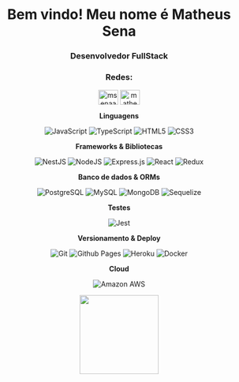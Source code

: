 <h1 align="center">Bem vindo! Meu nome é Matheus Sena</h1>
<h3 align="center">Desenvolvedor FullStack</h3>

<h3 align="center">Redes:</h3>
<p align="center">
<a href="https://linkedin.com/in/msenaa" target="blank"><img align="center" src="https://raw.githubusercontent.com/rahuldkjain/github-profile-readme-generator/master/src/images/icons/Social/linked-in-alt.svg" alt="msenaa" height="30" width="40" /></a>
<a href="https://instagram.com/matheusmsenaa" target="blank"><img align="center" src="https://raw.githubusercontent.com/rahuldkjain/github-profile-readme-generator/master/src/images/icons/Social/instagram.svg" alt="matheusmsenaa" height="30" width="40" /></a>
</p>

<div align="center">
  
 <b>Linguagens</b>
  
  
 ![JavaScript](https://img.shields.io/badge/javascript-%23323330.svg?style=for-the-badge&logo=javascript&logoColor=%23F7DF1E) ![TypeScript](https://img.shields.io/badge/typescript-%23007ACC.svg?style=for-the-badge&logo=typescript&logoColor=white) ![HTML5](https://img.shields.io/badge/html5-%23E34F26.svg?style=for-the-badge&logo=html5&logoColor=white) ![CSS3](https://img.shields.io/badge/css3-%231572B6.svg?style=for-the-badge&logo=css3&logoColor=white) 

<b>Frameworks & Bibliotecas</b>

![NestJS](https://img.shields.io/static/v1?style=for-the-badge&message=NestJS&color=E0234E&logo=NestJS&logoColor=FFFFFF&label=) ![NodeJS](https://img.shields.io/badge/node.js-6DA55F?style=for-the-badge&logo=node.js&logoColor=white) ![Express.js](https://img.shields.io/badge/express.js-%23404d59.svg?style=for-the-badge&logo=express&logoColor=%2361DAFB) ![React](https://img.shields.io/badge/react-%2320232a.svg?style=for-the-badge&logo=react&logoColor=%2361DAFB) ![Redux](https://img.shields.io/badge/redux-%23593d88.svg?style=for-the-badge&logo=redux&logoColor=white)

<b>Banco de dados & ORMs</b>

![PostgreSQL](https://img.shields.io/static/v1?style=for-the-badge&message=PostgreSQL&color=4169E1&logo=PostgreSQL&logoColor=FFFFFF&label=) ![MySQL](https://img.shields.io/badge/mysql-%2300f.svg?style=for-the-badge&logo=mysql&logoColor=white) ![MongoDB](https://img.shields.io/badge/MongoDB-%234ea94b.svg?style=for-the-badge&logo=mongodb&logoColor=white) ![Sequelize](https://img.shields.io/badge/Sequelize-52B0E7?style=for-the-badge&logo=Sequelize&logoColor=white) 

<b>Testes</b>

![Jest](https://img.shields.io/badge/-jest-%23C21325?style=for-the-badge&logo=jest&logoColor=white)
  
<b>Versionamento & Deploy</b>

![Git](https://img.shields.io/badge/git-%23F05033.svg?style=for-the-badge&logo=git&logoColor=white) ![Github Pages](https://img.shields.io/badge/github%20pages-121013?style=for-the-badge&logo=github&logoColor=white) ![Heroku](https://img.shields.io/badge/heroku-%23430098.svg?style=for-the-badge&logo=heroku&logoColor=white) ![Docker](https://img.shields.io/badge/docker-%230db7ed.svg?style=for-the-badge&logo=docker&logoColor=white) 
  
<b>Cloud</b>
  
![Amazon AWS](https://img.shields.io/static/v1?style=for-the-badge&message=Amazon+AWS&color=232F3E&logo=Amazon+AWS&logoColor=FFFFFF&label=)

</div>  
  
<div>
  <div align="center">
    <a href="https://github.com/MSennaa">
    <img height="160em" src="https://github-readme-stats.vercel.app/api/top-langs/?username=MSennaa&&hide_border=true&show_icons=true&bg_color=50,cc0000,000000&title_color=ffc222&text_color=fff&layout=compact&langs_count=7"/>
    </a>
  </div>
</div>
